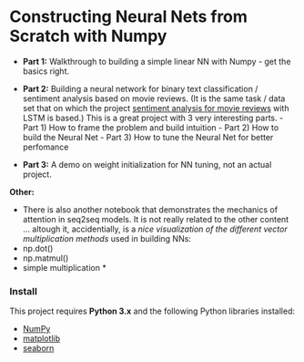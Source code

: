 # Constructing Neural Nets from Scratch with Numpy


* **Part 1:** Walkthrough to building a simple linear NN with Numpy - get the basics right.

* **Part 2:** Building a neural network for binary text classification / sentiment analysis based on movie reviews.
              (It is the same task / data set that on which the project [sentiment analysis for movie reviews](https://github.com/rbuerki/projects-dl/tree/master/sentiment_analysis_LSTM_movie_reviews) with LSTM is based.)
              This is a great project with 3 very interesting parts.
        - Part 1) How to frame the problem and build intuition
        - Part 2) How to build the Neural Net
        - Part 3) How to tune the Neural Net for better perfomance

* **Part 3:** A demo on weight initialization for NN tuning, not an actual project.

**Other:**
- There is also another notebook that demonstrates the mechanics of attention in seq2seq models. It is not really related to the other content ... altough it, accidentially, is a _nice visualization of the different vector multiplication methods_ used in building NNs:
- np.dot()
- np.matmul()
- simple multiplication *


### Install

This project requires **Python 3.x** and the following Python libraries installed:

- [NumPy](http://www.numpy.org/)
- [matplotlib](http://matplotlib.org/)
- [seaborn](http://seaborn.org)
